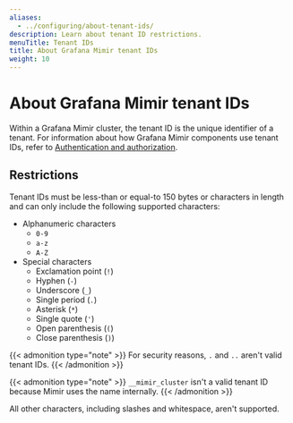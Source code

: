 ```yaml
---
aliases:
  - ../configuring/about-tenant-ids/
description: Learn about tenant ID restrictions.
menuTitle: Tenant IDs
title: About Grafana Mimir tenant IDs
weight: 10
---
```


# About Grafana Mimir tenant IDs

Within a Grafana Mimir cluster, the tenant ID is the unique identifier of a tenant.
For information about how Grafana Mimir components use tenant IDs, refer to [Authentication and authorization](../../manage/secure/authentication-and-authorization/).

## Restrictions

Tenant IDs must be less-than or equal-to 150 bytes or characters in length and can only include the following supported characters:

- Alphanumeric characters
  - `0-9`
  - `a-z`
  - `A-Z`
- Special characters
  - Exclamation point (`!`)
  - Hyphen (`-`)
  - Underscore (`_`)
  - Single period (`.`)
  - Asterisk (`*`)
  - Single quote (`'`)
  - Open parenthesis (`(`)
  - Close parenthesis (`)`)

{{< admonition type="note" >}}
For security reasons, `.` and `..` aren't valid tenant IDs.
{{< /admonition >}}

{{< admonition type="note" >}}
`__mimir_cluster` isn't a valid tenant ID because Mimir uses the name internally.
{{< /admonition >}}

All other characters, including slashes and whitespace, aren't supported.

